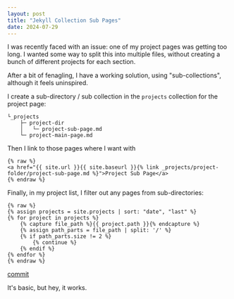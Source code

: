 ```yaml
---
layout: post
title: "Jekyll Collection Sub Pages"
date: 2024-07-29
---
```


I was recently faced with an issue: one of my project pages was getting too long. I wanted some way to split this into multiple files, without creating a bunch of different projects for each section.

After a bit of fenagling, I have a working solution, using "sub-collections", although it feels uninspired.

I create a sub-directory / sub collection in the `projects` collection for the project page:

```
└_projects
	├─ project-dir
	│	└─ project-sub-page.md
	└─ project-main-page.md
```

Then I link to those pages where I want with

```
{% raw %}
<a href="{{ site.url }}{{ site.baseurl }}{% link _projects/project-folder/project-sub-page.md %}">Project Sub Page</a>
{% endraw %}
```

Finally, in my project list, I filter out any pages from sub-directories:

```
{% raw %}
{% assign projects = site.projects | sort: "date", "last" %}
{% for project in projects %}
	{% capture file_path %}{{ project.path }}{% endcapture %}
	{% assign path_parts = file_path | split: '/' %}
	{% if path_parts.size != 2 %}
		{% continue %}
	{% endif %}
{% endfor %}
{% endraw %}
```

[commit](https://github.com/HubbleCommand/HubbleCommand.github.io/commit/e393d77da5c69ad4bc1fafa4efacb9b9e9bdfede)

It's basic, but hey, it works.

